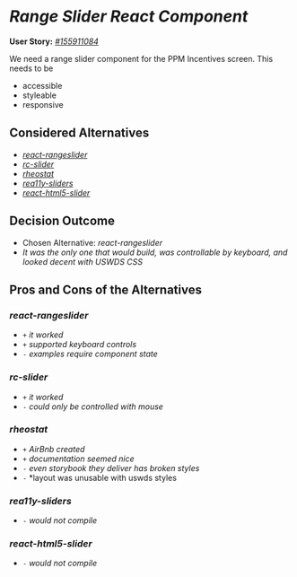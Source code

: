 # _Range Slider React Component_

**User Story:** _[#155911084](https://www.pivotaltracker.com/story/show/155911084)_ <!-- optional -->

We need a range slider component for the PPM Incentives screen. This needs to be

* accessible
* styleable
* responsive

## Considered Alternatives

* _[react-rangeslider](https://whoisandy.github.io/react-rangeslider/)_
* _[rc-slider](http://react-component.github.io/slider/)_
* _[rheostat](https://github.com/airbnb/rheostat)_
* _[rea11y-sliders](https://github.com/felixgirault/rea11y/blob/master/docs/Slider.md)_
* _[react-html5-slider](https://github.com/brownieboy/react-html5-slider)_

## Decision Outcome

* Chosen Alternative: _react-rangeslider_
* _It was the only one that would build, was controllable by keyboard, and looked decent with USWDS CSS_

## Pros and Cons of the Alternatives <!-- optional -->

### _react-rangeslider_

* `+` _it worked_
* `+` _supported keyboard controls_
* `-` _examples require component state_

### _rc-slider_

* `+` _it worked_
* `-` _could only be controlled with mouse_

### _rheostat_

* `+` _AirBnb created_
* `+` _documentation seemed nice_
* `-` _even storybook they deliver has broken styles_
* `-` \*layout was unusable with uswds styles

### _rea11y-sliders_

* `-` _would not compile_

### _react-html5-slider_

* `-` _would not compile_
